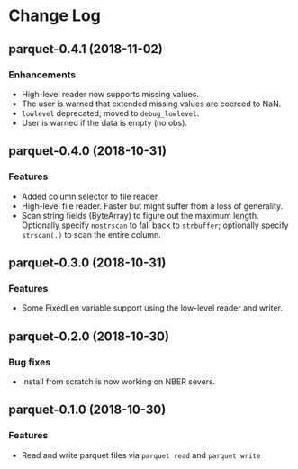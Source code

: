 Change Log
==========

## parquet-0.4.1 (2018-11-02)

### Enhancements

- High-level reader now supports missing values.
- The user is warned that extended missing values are coerced to NaN.
- `lowlevel` deprecated; moved to `debug_lowlevel`.
- User is warned if the data is empty (no obs).

## parquet-0.4.0 (2018-10-31)

### Features

- Added column selector to file reader.
- High-level file reader. Faster but might suffer from a loss of generality.
- Scan string fields (ByteArray) to figure out the maximum length.
  Optionally specify `nostrscan` to fall back to `strbuffer`; optionally
  specify `strscan(.)` to scan the entire column.

## parquet-0.3.0 (2018-10-31)

### Features

- Some FixedLen variable support using the low-level reader and writer.

## parquet-0.2.0 (2018-10-30)

### Bug fixes

- Install from scratch is now working on NBER severs.

## parquet-0.1.0 (2018-10-30)

### Features

- Read and write parquet files via `parquet read` and `parquet write`
